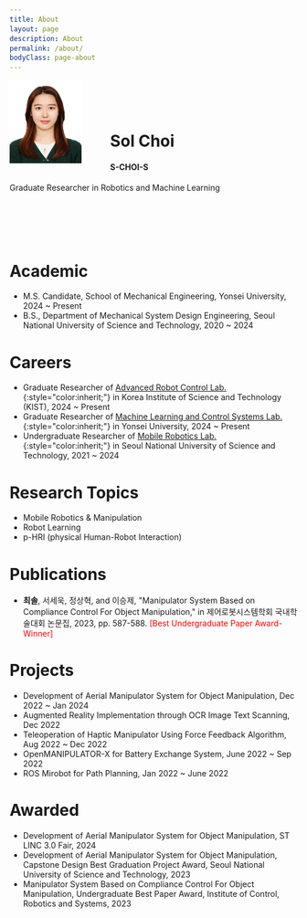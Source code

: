 ```yaml
---
title: About
layout: page
description: About
permalink: /about/
bodyClass: page-about
---
```


<style>
  img {
    margin-right: 50px;
  }
</style>

<img align="left" src="/images/17-42_1.jpg" width="25%" height="25%"/>

<br/><br/><br/>  

# **Sol Choi**
#### S-CHOI-S

Graduate Researcher in Robotics and Machine Learning

<br/><br/><br/><br/>  

# Academic

- M.S. Candidate, School of Mechanical Engineering, Yonsei University, 2024 ~ Present
- B.S., Department of Mechanical System Design Engineering, Seoul National University of Science and Technology, 2020 ~ 2024

# Careers

- Graduate Researcher of [Advanced Robot Control Lab.](https://sites.google.com/view/kist-arc/home){:style="color:inherit;"} in Korea Institute of Science and Technology (KIST), 2024 ~ Present
- Graduate Researcher of [Machine Learning and Control Systems Lab.](https://mlcs.yonsei.ac.kr/){:style="color:inherit;"} in Yonsei University, 2024 ~ Present
- Undergraduate Researcher of [Mobile Robotics Lab.](https://mrl.seoultech.ac.kr/index.do){:style="color:inherit;"} in Seoul National University of Science and Technology, 2021 ~ 2024

# Research Topics
- Mobile Robotics & Manipulation
- Robot Learning
- p-HRI (physical Human-Robot Interaction)

# Publications
- **최솔**, 서세욱, 정상혁, and 이승제, "Manipulator System Based on Compliance Control For Object Manipulation," in 제어로봇시스템학회 국내학술대회 논문집, 2023, pp. 587-588. <span style="color:red">[Best Undergraduate Paper Award-Winner]</span>

# Projects
- Development of Aerial Manipulator System for Object Manipulation, Dec 2022 ~ Jan 2024
- Augmented Reality Implementation through OCR Image Text Scanning, Dec 2022
- Teleoperation of Haptic Manipulator Using Force Feedback Algorithm, Aug 2022 ~ Dec 2022
- OpenMANIPULATOR-X for Battery Exchange System, June 2022 ~ Sep 2022
- ROS Mirobot for Path Planning, Jan 2022 ~ June 2022

# Awarded
- Development of Aerial Manipulator System for Object Manipulation, ST LINC 3.0 Fair, 2024
- Development of Aerial Manipulator System for Object Manipulation, Capstone Design Best Graduation Project Award, Seoul National University of Science and Technology, 2023
- Manipulator System Based on Compliance Control For Object Manipulation, Undergraduate Best Paper Award, Institute of Control, Robotics and Systems, 2023

